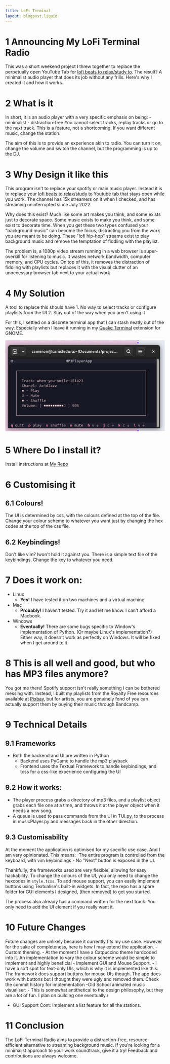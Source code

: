```yaml
---
title: LoFi Terminal
layout: blogpost.liquid
---
```

# 1 Announcing My LoFi Terminal Radio

This was a short weekend project I threw together to replace the
perpetually open YouTube Tab for [lofi beats to relax/study
to](https://www.youtube.com/watch?v=jfKfPfyJRdk). The result? A
minimalist audio player that does its job without any frills. Here\'s
why I created it and how it works.

# 2 What is it

In short, it is an audio player with a very specific emphasis on
being: - minimalist - distraction-free You cannot select tracks, replay
tracks or go to the next track. This is a feature, not a shortcoming. If
you want different music, change the station.

The aim of this is to provide an experience akin to radio. You can turn
it on, change the volume and switch the channel, but the programming is
up to the DJ.

# 3 Why Design it like this

This program isn\'t to replace your spotify or main music player.
Instead it is to replace your [lofi beats to relax/study
to](https://www.youtube.com/watch?v=jfKfPfyJRdk) Youtube tab that stays
open while you work. The channel has 15k streamers on it when I checked,
and has streaming uninterrupted since July 2022.

Why does this exist? Much like some art makes you think, and some exists
just to decorate space. Some music exists to make you think, and some
exist to decorate time. When you get these two types confused your
\"background music\" can become the focus, distracting you from the work
you are meant to be doing. These \"lofi hip-hop\" streams exist to play
background music and remove the temptation of fiddling with the
playlist.

The problem is, a 1080p video stream running in a web browser is
super-overkill for listening to music. It wastes network bandwidth,
computer memory, and CPU cycles. On top of this, it removes the
distraction of fiddling with playlists but replaces it with the visual
clutter of an unnecessary browser tab next to your actual work

# 4 My Solution

A tool to replace this should have 1. No way to select tracks or
configure playlists from the UI 2. Stay out of the way when you aren\'t
using it

For this, I settled on a discrete terminal app that I can stash neatly
out of the way. Especially when I leave it running in my [Quake
Terminal](https://extensions.gnome.org/extension/6307/quake-terminal/)
extension for GNOME.

![Screenshot of the UI](lofiRadio.png)

# 5 Where Do I install it?

Install instructions at [My
Repo](https://github.com/CJones-Optics/lofi-player)

# 6 Customising it

## 6.1 Colours!

The UI is determined by css, with the colours defined at the top of the
file. Change your colour scheme to whatever you want just by changing
the hex codes at the top of the css file.

## 6.2 Keybindings!

Don\'t like vim? Iwon\'t hold it against you. There is a simple text
file of the keybindings. Change the key to whatever you need.

# 7 Does it work on:

-   Linux
    -   **Yes!** I have tested it on two machines and a virtual machine
-   Mac
    -   **Probably!** I haven\'t tested. Try it and let me know. I
        can\'t afford a Macbook.
-   Windows
    -   **Eventually!** There are some bugs specific to Window\'s
        implementation of Python. (Or maybe Linux\'s implementation?)
        Either way, it doesn\'t work as perfectly on Windows. It will be
        fixed when I get around to it.

# 8 This is all well and good, but who has MP3 files anymore?

You got me there! Spotify support isn\'t really something I can be
bothered messing with. Instead, I built my playlists from the Royalty
Free resources available at
[Pixbay](https://pixabay.com/music/search/lofi/), but for artists, you
are genuinely fond of you can actually support them by buying their
music through Bandcamp.

# 9 Technical Details

## 9.1 Frameworks

-   Both the backend and UI are written in Python
    -   Backend uses PyGame to handle the mp3 playback
    -   Frontend uses the Textual Framework to handle keybindings, and
        tcss for a css-like experience configuring the UI

## 9.2 How it works:

-   The player process grabs a directory of mp3 files, and a playlist
    object grabs each file one at a time, and throws it at the player
    object when it needs a new song.
-   A queue is used to pass commands from the UI in TUI.py, to the
    process in musicPlayer.py and messages back in the other direction.

## 9.3 Customisability

At the moment the application is optimised for my specific use case. And
I am very opinionated. This means: -The entire program is controlled
from the keyboard, with vim keybindings - No \"Next\" button is exposed
in the UI.

Thankfully, the frameworks used are very flexible, allowing for easy
hackability. To change the colours of the UI, you only need to change
the hexcodes in `style.tcss`. To add mouse support, you can easily
implement buttons using Textualise\'s built-in widgets. In fact, the
repo has a spare folder for GUI elements I designed, (then removed) to
get you started.

The process also already has a command written for the next track. You
only need to add the UI element if you really want it.

# 10 Future Changes

Future changes are unlikely because it currently fits my use case.
However for the sake of completeness, here is how I may extend the
application. - Custom theming. - At the moment I have a Catpuccino theme
hardcoded into it. An implementation to vary the colour scheme would be
simple to implement and highly beneficial - Implement GUI and Mouse
Support. - I have a soft spot for text-only UIs, which is why it is
implemented like this. The framework does support buttons for mouse UIs
though. The app does work with buttons but I thought they were ugly and
removed them. Check the commit history for implementation -Old School
animated music visualiser: - This is somewhat antithetical to the design
philosophy, but they are a lot of fun. I plan on building one
eventually.\
- GUI Support Cont: Implement a list feature for all the stations.

# 11 Conclusion

The LoFi Terminal Radio aims to provide a distraction-free,
resource-efficient alternative to streaming background music. If you\'re
looking for a minimalist approach to your work soundtrack, give it a
try! Feedback and contributions are always welcome.

